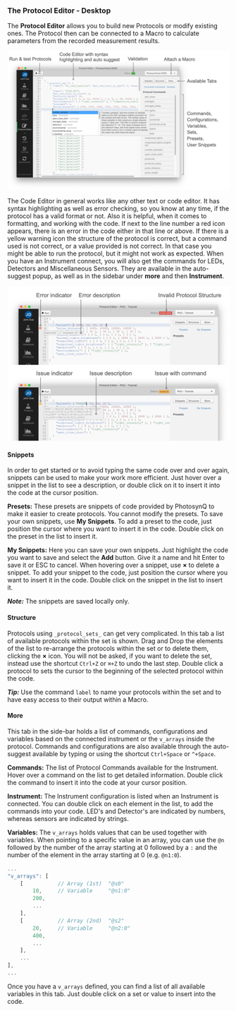 ### The Protocol Editor - Desktop

The **Protocol Editor** allows you to build new Protocols or modify existing ones. The Protocol then can be connected to a Macro to calculate parameters from the recorded measurement results.

![The Protocol Editor, with a protocol and using auto-suggest while typing](../images/help/_desktop-app_Protocol_Editor.png)

The Code Editor in general works like any other text or code editor. It has syntax highlighting as well as error checking, so you know at any time, if the protocol has a valid format or not. Also it is helpful, when it comes to formatting, and working with the code. If next to the line number a red icon <i class="fa fa-times-cirle text-danger"></i> appears, there is an error in the code either in that line or above. If there is a yellow warning icon <i class="fa fa-exclamation-triangle  text-warning"></i> the structure of the protocol is correct, but a command used is not correct, or a value provided is not correct. In that case you might be able to run the protocol, but it might not work as expected. When you have an Instrument connect, you will also get the commands for LEDs, Detectors and Miscellaneous Sensors. They are available in the auto-suggest popup, as well as in the sidebar under **more** and then **Instrument**.

![Error related to a protocol structure issue; Warning about a potential issue with a command](../images/help/_desktop-app_Protocol_Editor_warning.png)


#### Snippets

In order to get started or to avoid typing the same code over and over again, snippets can be used to make your work more efficient. Just hover over a snippet in the list to see a description, or double click on it to insert it into the code at the cursor position.

**Presets:** These presets are snippets of code provided by PhotosynQ to make it easier to create protocols. You cannot modify the presets. To save your own snippets, use **My Snippets**. To add a preset to the code, just position the cursor where you want to insert it in the code. Double click on the preset in the list to insert it.

**My Snippets:** Here you can save your own snippets. Just highlight the code you want to save and select the **Add** button. Give it a name and hit Enter to save it or ESC to cancel. When hovering over a snippet, use **&times;** to delete a snippet. To add your snippet to the code, just position the cursor where you want to insert it in the code. Double click on the snippet in the list to insert it.

***Note:*** The snippets are saved locally only.

#### Structure

Protocols using `_protocol_sets_` can get very complicated. In this tab a list of available protocols within the set is shown. Drag and Drop the elements of the list to re-arrange the protocols within the set or to delete them, clicking the **&times;** icon. You will not be asked, if you want to delete the set, instead use the shortcut `Ctrl+Z` or `⌘+Z` to undo the last step. Double click a protocol to sets the cursor to the beginning of the selected protocol within the code.

***Tip:*** Use the command `label` to name your protocols within the set and to have easy access to their output within a Macro.

#### More

This tab in the side-bar holds a list of commands, configurations and variables based on the connected instrument or the `v_arrays` inside the protocol. Commands and configurations are also available through the auto-suggest available by typing or using the shortcut `Ctrl+Space` or `^+Space`.

**Commands:** The list of Protocol Commands available for the Instrument. Hover over a command on the list to get detailed information. Double click the command to insert it into the code at your cursor position.

**Instrument:** The Instrument configuration is listed when an Instrument is connected. You can double click on each element in the list, to add the commands into your code. LED's and Detector's are indicated by numbers, whereas sensors are indicated by strings.

**Variables:** The `v_arrays` holds values that can be used together with variables. When pointing to a specific value in an array, you can use the `@n` followed by the number of the array starting at 0 followed by a `:` and the number of the element in the array starting at 0 (e.g. `@n1:0`).

```javascript
...
"v_arrays": [
    [           // Array (1st)  "@s0"
        10,     // Variable     "@n1:0"
        200,
        ...
    ],
    [           // Array (2nd)  "@s2"
        20,     // Variable     "@n2:0"
        400,
        ...
    ],
    ...
],
...
```

Once you have a `v_arrays` defined, you can find a list of all available variables in this tab. Just double click on a set or value to insert into the code.